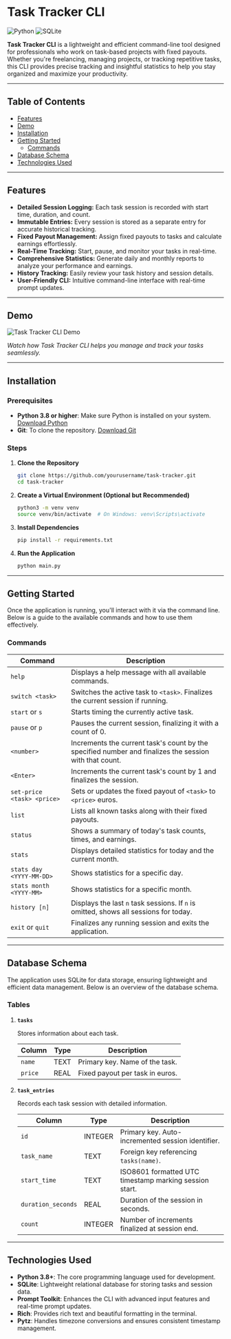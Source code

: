 # Task Tracker CLI

![Python](https://img.shields.io/badge/Python-3.8%2B-blue)
![SQLite](https://img.shields.io/badge/SQLite-3.34.0%2B-blue)

**Task Tracker CLI** is a lightweight and efficient command-line tool designed for professionals who work on task-based projects with fixed payouts. Whether you're freelancing, managing projects, or tracking repetitive tasks, this CLI provides precise tracking and insightful statistics to help you stay organized and maximize your productivity.

---

## Table of Contents

- [Features](#features)
- [Demo](#demo)
- [Installation](#installation)
- [Getting Started](#getting-started)
  - [Commands](#commands)
- [Database Schema](#database-schema)
- [Technologies Used](#technologies-used)

---

## Features

- **Detailed Session Logging:** Each task session is recorded with start time, duration, and count.
- **Immutable Entries:** Every session is stored as a separate entry for accurate historical tracking.
- **Fixed Payout Management:** Assign fixed payouts to tasks and calculate earnings effortlessly.
- **Real-Time Tracking:** Start, pause, and monitor your tasks in real-time.
- **Comprehensive Statistics:** Generate daily and monthly reports to analyze your performance and earnings.
- **History Tracking:** Easily review your task history and session details.
- **User-Friendly CLI:** Intuitive command-line interface with real-time prompt updates.

---

## Demo

![Task Tracker CLI Demo](./screenshots/demo.gif)

*Watch how Task Tracker CLI helps you manage and track your tasks seamlessly.*

---

## Installation

### Prerequisites

- **Python 3.8 or higher**: Make sure Python is installed on your system. [Download Python](https://www.python.org/downloads/)
- **Git**: To clone the repository. [Download Git](https://git-scm.com/downloads)

### Steps

1. **Clone the Repository**

   ```bash
   git clone https://github.com/yourusername/task-tracker.git
   cd task-tracker
   ```

2. **Create a Virtual Environment (Optional but Recommended)**

   ```bash
   python3 -m venv venv
   source venv/bin/activate  # On Windows: venv\Scripts\activate
   ```

3. **Install Dependencies**

   ```bash
   pip install -r requirements.txt
   ```


4. **Run the Application**

   ```bash
   python main.py
   ```

---

## Getting Started

Once the application is running, you'll interact with it via the command line. Below is a guide to the available commands and how to use them effectively.

### Commands

| Command                      | Description                                                                                               |
|------------------------------|-----------------------------------------------------------------------------------------------------------|
| `help`                       | Displays a help message with all available commands.                                                     |
| `switch <task>`              | Switches the active task to `<task>`. Finalizes the current session if running.                          |
| `start` or `s`               | Starts timing the currently active task.                                                                |
| `pause` or `p`               | Pauses the current session, finalizing it with a count of 0.                                             |
| `<number>`                   | Increments the current task's count by the specified number and finalizes the session with that count.   |
| `<Enter>`                    | Increments the current task's count by 1 and finalizes the session.                                       |
| `set-price <task> <price>`   | Sets or updates the fixed payout of `<task>` to `<price>` euros.                                         |
| `list`                       | Lists all known tasks along with their fixed payouts.                                                    |
| `status`                     | Shows a summary of today's task counts, times, and earnings.                                             |
| `stats`                      | Displays detailed statistics for today and the current month.                                            |
| `stats day <YYYY-MM-DD>`     | Shows statistics for a specific day.                                                                     |
| `stats month <YYYY-MM>`      | Shows statistics for a specific month.                                                                    |
| `history [n]`                | Displays the last `n` task sessions. If `n` is omitted, shows all sessions for today.                    |
| `exit` or `quit`             | Finalizes any running session and exits the application.                                                 |

---

## Database Schema

The application uses SQLite for data storage, ensuring lightweight and efficient data management. Below is an overview of the database schema.

### Tables

1. **`tasks`**

   Stores information about each task.

   | Column  | Type  | Description                         |
   |---------|-------|-------------------------------------|
   | `name`  | TEXT  | Primary key. Name of the task.      |
   | `price` | REAL  | Fixed payout per task in euros.     |

2. **`task_entries`**

   Records each task session with detailed information.

   | Column             | Type    | Description                                                    |
   |--------------------|---------|----------------------------------------------------------------|
   | `id`               | INTEGER | Primary key. Auto-incremented session identifier.             |
   | `task_name`        | TEXT    | Foreign key referencing `tasks(name)`.                        |
   | `start_time`       | TEXT    | ISO8601 formatted UTC timestamp marking session start.        |
   | `duration_seconds` | REAL    | Duration of the session in seconds.                           |
   | `count`            | INTEGER | Number of increments finalized at session end.                 |

---

## Technologies Used

- **Python 3.8+**: The core programming language used for development.
- **SQLite**: Lightweight relational database for storing tasks and session data.
- **Prompt Toolkit**: Enhances the CLI with advanced input features and real-time prompt updates.
- **Rich**: Provides rich text and beautiful formatting in the terminal.
- **Pytz**: Handles timezone conversions and ensures consistent timestamp management.

